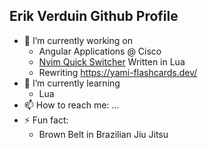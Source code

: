 ## Erik Verduin Github Profile
- 🔭 I’m currently working on
  - Angular Applications @ Cisco
  - [Nvim Quick Switcher](https://github.com/Everduin94/nvim-quick-switcher) Written in Lua
  - Rewriting https://yami-flashcards.dev/ 
- 🌱 I’m currently learning
  - Lua
- 📫 How to reach me: ...
- ⚡ Fun fact:
  - Brown Belt in Brazilian Jiu Jitsu
